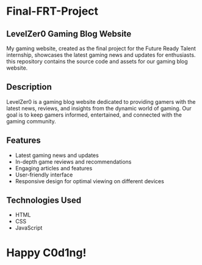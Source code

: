 # Final-FRT-Project
## LevelZer0 Gaming Blog Website
My gaming website, created as the final project for the Future Ready Talent internship, showcases the latest gaming news and updates for enthusiasts. this repository contains the source code and assets for our gaming blog website.

## Description
LevelZer0 is a gaming blog website dedicated to providing gamers with the latest news, reviews, and insights from the dynamic world of gaming. Our goal is to keep gamers informed, entertained, and connected with the gaming community.

## Features
- Latest gaming news and updates
- In-depth game reviews and recommendations
- Engaging articles and features
- User-friendly interface
- Responsive design for optimal viewing on different devices

## Technologies Used
- HTML
- CSS
- JavaScript

# Happy C0d1ng!
